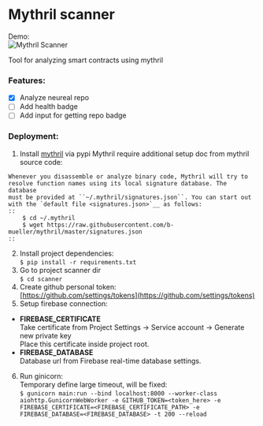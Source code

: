 # Mythril scanner
Demo:  
![Mythril Scanner](http://mythril.s0b0lev.com/badge)

Tool for analyzing smart contracts using mythril

### Features:

- [x] Analyze neureal repo
- [ ] Add health badge
- [ ] Add input for getting repo badge

### Deployment:  
1. Install [mythril](https://github.com/ConsenSys/mythril/wiki/Installation-and-Setup) via pypi
Mythril require additional setup doc from mythril source code:
```
Whenever you disassemble or analyze binary code, Mythril will try to
resolve function names using its local signature database. The database
must be provided at ``~/.mythril/signatures.json``. You can start out
with the `default file <signatures.json>`__ as follows:
::
    $ cd ~/.mythril
    $ wget https://raw.githubusercontent.com/b-mueller/mythril/master/signatures.json
::
```
2. Install project dependencies:   
 `$ pip install -r requirements.txt`
3. Go to project scanner dir  
`$ cd scanner`
4. Create github personal token:  
[https://github.com/settings/tokens](https://github.com/settings/tokens)
5. Setup firebase connection:   
- **FIREBASE_CERTIFICATE**   
Take certificate from Project Settings -> Service account -> Generate new private key   
Place this certificate inside project root.   
- **FIREBASE_DATABASE**   
Database url from Firebase real-time database settings.
6. Run ginicorn:   
Temporary define large timeout, will be fixed:   
`$ gunicorn main:run --bind localhost:8000 --worker-class aiohttp.GunicornWebWorker -e GITHUB_TOKEN=<token_here> -e FIREBASE_CERTIFICATE=<FIREBASE_CERTIFICATE_PATH> -e FIREBASE_DATABASE=<FIREBASE_DATABASE> -t 200 --reload`

